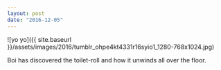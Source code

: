 ```yaml
---
layout: post
date: "2016-12-05"
---
```


![yo yo]({{ site.baseurl }}/assets/images/2016/tumblr_ohpe4kt4331r16syio1_1280-768x1024.jpg)

Boi has discovered the toilet-roll and how it unwinds all over the floor.
